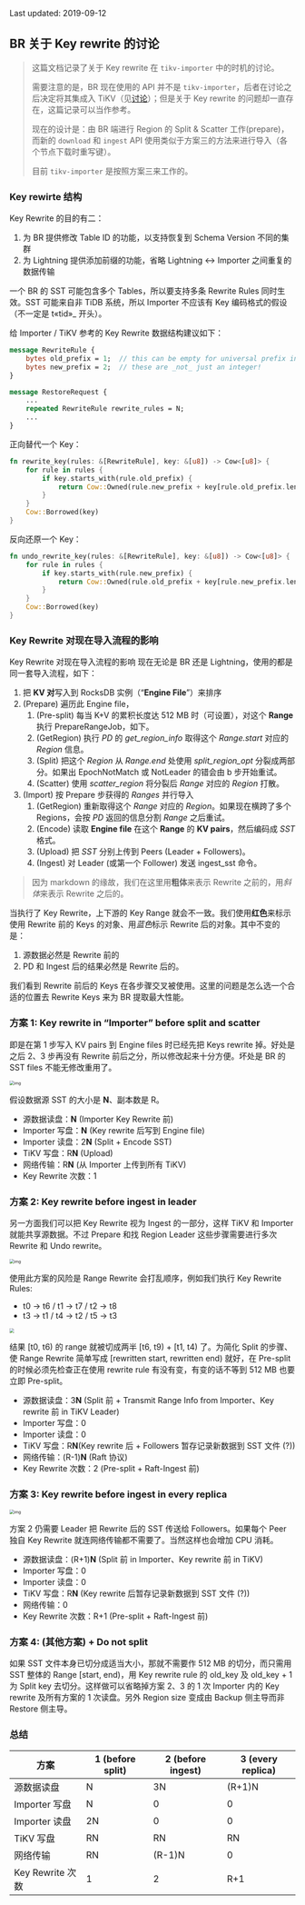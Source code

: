 Last updated: 2019-09-12

## BR 关于 Key rewrite 的讨论

> 这篇文档记录了关于 Key rewrite 在 `tikv-importer` 中的时机的讨论。
>
> 需要注意的是，BR 现在使用的 API 并不是 `tikv-importer`，后者在讨论之后决定将其集成入 TiKV（见[讨论](./2019-09-24-BR-and-lightning-reorganization.md)）；但是关于 Key rewrite 的问题却一直存在，这篇记录可以当作参考。
>
> 现在的设计是：由 BR 端进行 Region 的 Split & Scatter 工作(prepare)，而新的 `download` 和 `ingest` API 使用类似于方案三的方法来进行导入（各个节点下载时重写键）。
>
> 目前 `tikv-importer` 是按照方案三来工作的。

### Key rewirte 结构

Key Rewrite 的目的有二：

1. 为 BR 提供修改 Table ID 的功能，以支持恢复到 Schema Version 不同的集群
2. 为 Lightning 提供添加前缀的功能，省略 Lightning ↔ Importer 之间重复的数据传输

一个 BR 的 SST 可能包含多个 Tables，所以要支持多条 Rewrite Rules 同时生效。SST 可能来自非 TiDB 系统，所以 Importer 不应该有 Key 编码格式的假设（不一定是 t«tid»_ 开头）。

给 Importer / TiKV 参考的 Key Rewrite 数据结构建议如下：

```protobuf
message RewriteRule {
	bytes old_prefix = 1;  // this can be empty for universal prefix insertion!
	bytes new_prefix = 2;  // these are _not_ just an integer!
}

message RestoreRequest {
	...
	repeated RewriteRule rewrite_rules = N;
	...
}
```

正向替代一个 Key：

```rust
fn rewrite_key(rules: &[RewriteRule], key: &[u8]) -> Cow<[u8]> {
    for rule in rules {
        if key.starts_with(rule.old_prefix) {
            return Cow::Owned(rule.new_prefix + key[rule.old_prefix.len()..])
        }
    }
    Cow::Borrowed(key)
}
```

反向还原一个 Key：

```rust
fn undo_rewrite_key(rules: &[RewriteRule], key: &[u8]) -> Cow<[u8]> {
    for rule in rules {
        if key.starts_with(rule.new_prefix) {
            return Cow::Owned(rule.old_prefix + key[rule.new_prefix.len()..])
        }
    }
    Cow::Borrowed(key)
}
```

### Key Rewrite 对现在导入流程的影响

Key Rewrite 对现在导入流程的影响
现在无论是 BR 还是 Lightning，使用的都是同一套导入流程，如下：
1. 把 **KV 对**写入到 RocksDB 实例（“**Engine File**”）来排序
2. (Prepare) 遍历此 Engine file，
   1. (Pre-split) 每当 K+V 的累积长度达 512 MB 时（可设置），对这个 **Range** 执行 PrepareRangeJob，如下。
   2. (GetRegion) 执行 *PD* 的 *get_region_info* 取得这个 *Range.start* 对应的 *Region* 信息。
   3. (Split) 把这个 *Region* 从 *Range.end* 处使用 *split_region_opt* 分裂成两部分。如果出 EpochNotMatch 或 NotLeader 的错会由 b 步开始重试。
   4. (Scatter) 使用 *scatter_region* 将分裂后 *Range* 对应的 *Region* 打散。
3. (Import) 按 Prepare 步获得的 *Ranges* 并行导入
   1. (GetRegion) 重新取得这个 *Range* 对应的 *Region*。如果现在横跨了多个 Regions，会按 *PD* 返回的信息分割 *Range* 之后重试。
   2. (Encode) 读取 **Engine file** 在这个 **Range** 的 **KV pairs**，然后编码成 *SST* 格式。
   3. (Upload) 把 *SST* 分别上传到 Peers (Leader + Followers)。
   4. (Ingest) 对 Leader (或第一个 Follower) 发送 ingest_sst 命令。

> 因为 markdown 的缘故，我们在这里用**粗体**来表示 Rewrite 之前的，用*斜体*来表示 Rewrite 之后的。

当执行了 Key Rewrite，上下游的 Key Range 就会不一致。我们使用**红色**来标示使用 Rewrite 前的 Keys 的对象、用*蓝色*标示 Rewrite 后的对象。其中不变的是：

1. 源数据必然是 Rewrite 前的
2. PD 和 Ingest 后的结果必然是 Rewrite 后的。

我们看到 Rewrite 前后的 Keys 在各步骤交叉被使用。这里的问题是怎么选一个合适的位置去 Rewrite Keys 来为 BR 提取最大性能。

### 方案 1: Key rewrite in “Importer” before split and scatter

即是在第 1 步写入 KV pairs 到 Engine files 时已经先把 Keys rewrite 掉。好处是之后 2、3 步再没有 Rewrite 前后之分，所以修改起来十分方便。坏处是 BR 的 SST files 不能无修改重用了。

<img src="../resources/solution1-of-key-rewrite.svg" alt="img" style="zoom:50%;" />


假设数据源 SST 的大小是 **N**、副本数是 R。
* 源数据读盘：**N** (Importer Key Rewrite 前)
* Importer 写盘：**N** (Key rewrite 后写到 Engine file)
* Importer 读盘：2**N** (Split + Encode SST)
* TiKV 写盘：R**N** (Upload)
* 网络传输：R**N** (从 Importer 上传到所有 TiKV)
* Key Rewrite 次数：1

### 方案 2: Key rewrite before ingest in leader

另一方面我们可以把 Key Rewrite 视为 Ingest 的一部分，这样 TiKV 和 Importer 就能共享源数据。不过 Prepare 和找 Region Leader 这些步骤需要进行多次 Rewrite 和 Undo rewrite。

<img src="../resources/solution2-of-key-rewrite.svg" alt="img" style="zoom:50%;" />


使用此方案的风险是 Range Rewrite 会打乱顺序，例如我们执行 Key Rewrite Rules:
* t0 → t6 / t1 → t7 / t2 → t8
* t3 → t1 / t4 → t2 / t5 → t3

<img src="../resources/glitch-of-solution2.jpg" style="zoom:50%;" />

结果 [t0, t6) 的 range 就被切成两半 [t6, t9) + [t1, t4) 了。为简化 Split 的步骤、使 Range Rewrite 简单写成 [rewritten start, rewritten end) 就好，在 Pre-split 的时候必须先检查正在使用 rewrite rule 有没有变，有变的话不等到 512 MB 也要立即 Pre-split。

* 源数据读盘：3**N** (Split 前 + Transmit Range Info from Importer、Key rewrite 前 in TiKV Leader)
* Importer 写盘：0
* Importer 读盘：0
* TiKV 写盘：R**N**(Key rewrite 后 + Followers 暂存记录新数据到 SST 文件 (?))
* 网络传输：(R-1)**N** (Raft 协议)
* Key Rewrite 次数：2 (Pre-split + Raft-Ingest 前)

### 方案 3: Key rewrite before ingest in every replica

<img src="../resources/solution3-of-key-rewrite.svg" alt="img" style="zoom:50%;" />

方案 2 仍需要 Leader 把 Rewrite 后的 SST 传送给 Followers。如果每个 Peer 独自 Key Rewrite 就连网络传输都不需要了。当然这样也会增加 CPU 消耗。
* 源数据读盘：(R+1)**N** (Split 前 in Importer、Key rewrite 前 in TiKV)
* Importer 写盘：0
* Importer 读盘：0
* TiKV 写盘：R**N** (Key rewrite 后暂存记录新数据到 SST 文件 (?))
* 网络传输：0
* Key Rewrite 次数：R+1 (Pre-split + Raft-Ingest 前)

### 方案 4: (其他方案) + Do not split

如果 SST 文件本身已切分成适当大小，那就不需要作 512 MB 的切分，而只需用 SST 整体的 Range [start, end)，用 Key rewrite rule 的 old_key 及 old_key + 1 为 Split key 去切分。这样做可以省略掉方案 2、3 的 1 次 Importer 内的 Key rewrite 及所有方案的 1 次读盘。另外 Region size 变成由 Backup 侧主导而非 Restore 侧主导。

### 总结

| 方案             | 1 (before split) | 2 (before ingest) | 3 (every replica) |
| ---------------- | ---------------- | ----------------- | ----------------- |
| 源数据读盘       | N                | 3N                | (R+1)N            |
| Importer 写盘    | N                | 0                 | 0                 |
| Importer 读盘    | 2N               | 0                 | 0                 |
| TiKV 写盘        | RN               | RN                | RN                |
| 网络传输         | RN               | (R-1)N            | 0                 |
| Key Rewrite 次数 | 1                | 2                 | R+1               |
